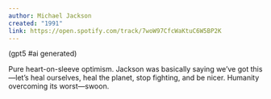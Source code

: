 ```yaml
---
author: Michael Jackson
created: "1991"
link: https://open.spotify.com/track/7woW97CfcWaKtuC6W5BP2K
---
```

(gpt5 #ai generated)

Pure heart-on-sleeve optimism. Jackson was basically saying we’ve got this—let’s heal ourselves, heal the planet, stop fighting, and be nicer. Humanity overcoming its worst—swoon.